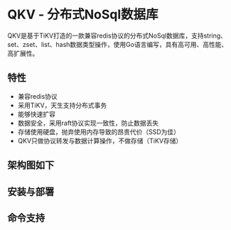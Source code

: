 # QKV - 分布式NoSql数据库

QKV是基于TiKV打造的一款兼容redis协议的分布式NoSql数据库，支持string、set、zset、list、hash数据类型操作，使用Go语言编写，具有高可用、高性能、高扩展性。

## 特性

- 兼容redis协议
- 采用TiKV，天生支持分布式事务
- 能够快速扩容
- 数据安全，采用raft协议实现一致性，防止数据丢失
- 存储使用硬盘，抛弃使用内存导致的昂贵代价（SSD为佳）
- QKV只做协议转发与数据计算操作，不做存储（TiKV存储）

## 架构图如下
## 安装与部署
## 命令支持